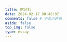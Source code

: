 ```yaml
---
title: 时光机
date: 2024-02-17 08:46:07
comments: false # 不显示评论
aside: false
top_img: false
type: essay
---
```


